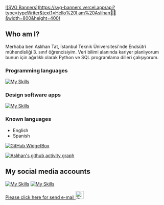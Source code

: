 [![SVG Banners](https://svg-banners.vercel.app/api?type=typeWriter&text1=Hello%20I am%20Aslihan👨‍💻&width=800&height=400)](https://github.com/Akshay090/svg-banners)
## Who am I?
Merhaba ben Aslıhan Tat, İstanbul Teknik Üniversitesi'nde Endsütri mühendisliği 3. sınıf öğrencisiyim. Veri bilimi alanında kariyer planlıyorum bunun için ağırlıklı olarak Python ve SQL programlama dilleri çalışıyorum.


### Programming languages
[![My Skills](https://skillicons.dev/icons?i=c,cpp,py)](https://skillicons.dev)


### Design software apps
[![My Skills](https://skillicons.dev/icons?i=ai,ps,pr)](https://skillicons.dev)


### Known languages
- English 
- Spanish

[![GitHub WidgetBox](https://github-widgetbox.vercel.app/api/profile?username=aslihantt&data=followers,repositories,stars,commits&theme=viridescent)](https://github.com/aslihantt/github-widgetbox)

[![Aslıhan's github activity graph](https://github-readme-activity-graph.cyclic.app/graph?username=aslihantt&theme=react)](https://github.com/aslihantt/github-readme-activity-graph)
## My social media accounts
[![My Skills](https://skillicons.dev/icons?i=instagram)](https://www.instagram.com/ttaslihan) [![My Skills](https://skillicons.dev/icons?i=linkedin)](https://www.linkedin.com/in/aslihantat/)

<a href=mailto:aslihantat22@gmail.com> Please click here for send e-mail <img src="https://raw.githubusercontent.com/Tarikul-Islam-Anik/Animated-Fluent-Emojis/master/Emojis/Smilies/Blue%20Heart.png" alt="Blue Heart" width="25" height="25" /></a>



